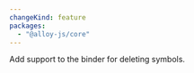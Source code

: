 ```yaml
---
changeKind: feature
packages:
  - "@alloy-js/core"
---
```


Add support to the binder for deleting symbols.